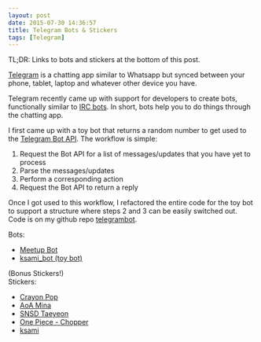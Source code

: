 ```yaml
---
layout: post
date: 2015-07-30 14:36:57
title: Telegram Bots & Stickers
tags: [Telegram]
---
```

TL;DR: Links to bots and stickers at the bottom of this post.

[Telegram](https://telegram.org/) is a chatting app similar to Whatsapp but synced between your phone, tablet, laptop and whatever other device you have.

Telegram recently came up with support for developers to create bots, functionally similar to [IRC bots](https://en.wikipedia.org/wiki/IRC_bot). In short, bots help you to do things through the chatting app.

I first came up with a toy bot that returns a random number to get used to the [Telegram Bot API](https://core.telegram.org/bots/api). The workflow is simple:

1. Request the Bot API for a list of messages/updates that you have yet to process
2. Parse the messages/updates
3. Perform a corresponding action
4. Request the Bot API to return a reply

Once I got used to this workflow, I refactored the entire code for the toy bot to support a structure where steps 2 and 3 can be easily switched out. Code is on my github repo [telegrambot](https://github.com/ksami/telegrambot).

Bots:
- [Meetup Bot](http://telegram.me/meetup_bot)
- [ksami_bot (toy bot)](http://telegram.me/ksami_bot)

(Bonus Stickers!)  
Stickers:
- [Crayon Pop](https://telegram.me/addstickers/CrayonPop)
- [AoA Mina](https://telegram.me/addstickers/AoaMina)
- [SNSD Taeyeon](https://telegram.me/addstickers/snsdtaeyeon)
- [One Piece - Chopper](https://telegram.me/addstickers/OnepieceChopper)
- [ksami](https://telegram.me/addstickers/ksami)

